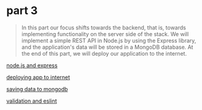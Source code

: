 # part 3

> In this part our focus shifts towards the backend, that is, towards implementing functionality on the server side of the stack. We will implement a simple REST API in Node.js by using the Express library, and the application's data will be stored in a MongoDB database. At the end of this part, we will deploy our application to the internet.

[node.js and express](part_3a.md)

[deploying app to internet](part_3b.md)

[saving data to mongodb](part_3c.md)

[validation and eslint](part_3d.md)